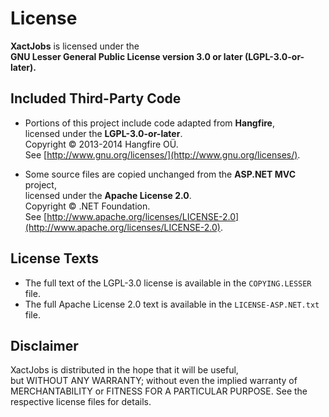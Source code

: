 # License

**XactJobs** is licensed under the  
**GNU Lesser General Public License version 3.0 or later (LGPL-3.0-or-later).**

## Included Third-Party Code

- Portions of this project include code adapted from **Hangfire**,  
  licensed under the **LGPL-3.0-or-later**.  
  Copyright © 2013-2014 Hangfire OÜ.  
  See [http://www.gnu.org/licenses/](http://www.gnu.org/licenses/).

- Some source files are copied unchanged from the **ASP.NET MVC** project,  
  licensed under the **Apache License 2.0**.  
  Copyright © .NET Foundation.  
  See [http://www.apache.org/licenses/LICENSE-2.0](http://www.apache.org/licenses/LICENSE-2.0).

## License Texts

- The full text of the LGPL-3.0 license is available in the `COPYING.LESSER` file.  
- The full Apache License 2.0 text is available in the `LICENSE-ASP.NET.txt` file.

## Disclaimer

XactJobs is distributed in the hope that it will be useful,  
but WITHOUT ANY WARRANTY; without even the implied warranty of  
MERCHANTABILITY or FITNESS FOR A PARTICULAR PURPOSE. See the  
respective license files for details.